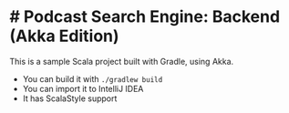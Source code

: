 # # Podcast Search Engine: Backend (Akka Edition)

This is a sample Scala project built with Gradle, using Akka.
 
- You can build it with ```./gradlew build```
- You can import it to IntelliJ IDEA
- It has ScalaStyle support
  
